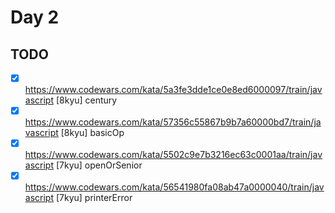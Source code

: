 # Day 2

## TODO

* [x] <https://www.codewars.com/kata/5a3fe3dde1ce0e8ed6000097/train/javascript> [8kyu] century
* [x] <https://www.codewars.com/kata/57356c55867b9b7a60000bd7/train/javascript> [8kyu] basicOp
* [x] <https://www.codewars.com/kata/5502c9e7b3216ec63c0001aa/train/javascript> [7kyu] openOrSenior
* [x] <https://www.codewars.com/kata/56541980fa08ab47a0000040/train/javascript> [7kyu] printerError
